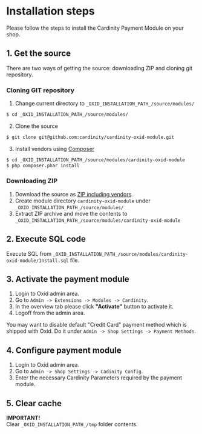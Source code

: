 # Installation steps

Please follow the steps to install the Cardinity Payment Module on your shop.

## 1. Get the source
There are two ways of getting the source: downloading ZIP and cloning git repository.

### Cloning GIT repository
1. Change current directory to `_OXID_INSTALLATION_PATH_/source/modules/`
```bash
$ cd _OXID_INSTALLATION_PATH_/source/modules/
```
2. Clone the source
```bash
$ git clone git@github.com:cardinity/cardinity-oxid-module.git
```

3. Install vendors using [Composer](https://getcomposer.org)
```bash
$ cd _OXID_INSTALLATION_PATH_/source/modules/cardinity-oxid-module
$ php composer.phar install
```

### Downloading ZIP
1. Download the source as [ZIP including vendors](https://github.com/cardinity/cardinity-oxid-module/releases/download/v1.0.1/cardinity-oxid-incl-vendors.zip).
2. Create module directory   `cardinity-oxid-module` under `_OXID_INSTALLATION_PATH_/source/modules/`  
3. Extract ZIP archive and move the contents to `_OXID_INSTALLATION_PATH_/source/modules/cardinity-oxid-module`

## 2. Execute SQL code
Execute SQL from `_OXID_INSTALLATION_PATH_/source/modules/cardinity-oxid-module/Install.sql` file.


## 3. Activate the payment module
1. Login to Oxid admin area.
2. Go to `Admin -> Extensions -> Modules -> Cardinity`.
3. In the overview tab please click __"Activate"__ button to activate it.
4. Logoff from the admin area.

You may want to disable default "Credit Card" payment method which is shipped with Oxid. Do it under `Admin -> Shop Settings -> Payment Methods`.

## 4. Configure payment module
1. Login to Oxid admin area.  
2. Go to `Admin -> Shop Settings -> Cadinity Config`.
3. Enter the necessary Cardinity Parameters required by the payment module.

## 5. Clear cache
__IMPORTANT!__  
Clear `_OXID_INSTALLATION_PATH_/tmp` folder contents.
